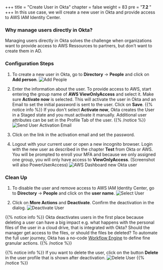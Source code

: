 +++
title = "Create User in Okta"
chapter = false
weight = 83
pre = "<b>7.2 </b>"
+++
In this use case, we will create a new user in Okta and provide access to AWS IAM Identity Center.

### Why manage users directly in Okta?
Managing users directly in Okta solves the challenge when organizations want to provide access to AWS Ressources to partners, but don't want to create them in AD.

### Configuration Steps
1. To create a new user in Okta, go to **Directory** -> **People** and click on **Add person**. 
![Add People](/images/730_add_people.png)

2. Enter the information about the user. To provide access to AWS, start entering the group name of **AWS ViewOnlyAccess** and select it. Make sure  **Activate now** is selected. This will activate the user in Okta and an Email to set the initial password is sent to the user. Click on **Save**.
{{% notice info %}}
If you don't select **Activate now**, Okta creates the User in a Staged state and you must activate it manually.
Additional user attributes can be set in the Profile Tab of the user.
{{% /notice %}}
![Send User Activation Email](/images/731_send_user_activation_email.png)

3. Click on the link in the activation email and set the password.
4. Logout with your current user or open a new incognito browser. Login with the new user as described in the chapter **Test** from Okta or AWS. You will be prompted to enroll your MFA and because we only assigned one group, you will only have access to **ViewOnlyAccess**. (Screenshot will also PowerUserAccess) 
![AWS Dashboard new Okta user](/images/732_aws_dashboard.png)

### Clean Up

1. To disable the user and remove access to AWS IAM Identity Center, go to **Directory** -> **People** and click on the **user name**.
![Select User](/images/733_select_user.png)

2. Click on **More Actions** and **Deactivate**. Confirm the deactivation in the dialog.
![Deactivate User](/images/734_deactivate_user.png)

{{% notice info %}}
Okta deactivates users in the first place because deleting a user can have a big impact e.g. what happens with the personal files of the user in a cloud drive, that is integrated with Okta? Should the manager get access to the files, or should the files be deleted? To automate the full user journey, Okta has a no-code [Workflow Engine](https://www.okta.com/platform/workflows/workflows-for-lifecycle-management/) to define fine granular actions.
{{% /notice %}}

{{% notice info %}}
If you want to delete the user, click on the button **Delete** in the user profile that is shown after deactivation.
![Delete User](/images/736_delete_user.png)
{{% /notice %}}